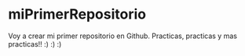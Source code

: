 # miPrimerRepositorio
Voy a crear mi primer repositorio en Github.
Practicas, practicas y mas practicas!! :) :) :) 

